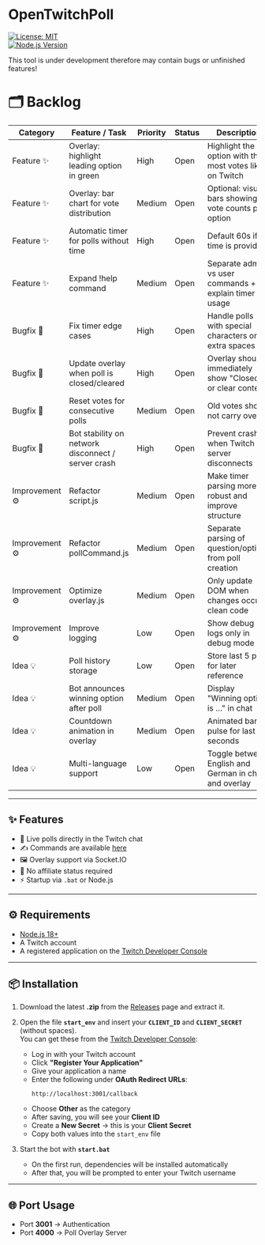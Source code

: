# OpenTwitchPoll
[![License: MIT](https://img.shields.io/badge/License-MIT-blue.svg)](LICENSE)  
[![Node.js Version](https://img.shields.io/badge/Node.js-%3E=18-brightgreen)](https://nodejs.org/)

This tool is under development therefore may contain bugs or unfinished features!

# 🗂 Backlog

| Category       | Feature / Task | Priority | Status | Description |
|----------------|----------------|----------|--------|-------------|
| Feature ✨      | Overlay: highlight leading option in green | High | Open | Highlight the option with the most votes like on Twitch |
| Feature ✨      | Overlay: bar chart for vote distribution | Medium | Open | Optional: visual bars showing vote counts per option |
| Feature ✨      | Automatic timer for polls without time | High | Open | Default 60s if no time is provided |
| Feature ✨      | Expand !help command | Medium | Open | Separate admin vs user commands + explain timer usage |
| Bugfix 🐛       | Fix timer edge cases | High | Open | Handle polls with special characters or extra spaces |
| Bugfix 🐛       | Update overlay when poll is closed/cleared | High | Open | Overlay should immediately show "Closed" or clear content |
| Bugfix 🐛       | Reset votes for consecutive polls | Medium | Open | Old votes should not carry over |
| Bugfix 🐛       | Bot stability on network disconnect / server crash | High | Open | Prevent crashes when Twitch or server disconnects |
| Improvement ⚙ | Refactor script.js | Medium | Open | Make timer parsing more robust and improve structure |
| Improvement ⚙ | Refactor pollCommand.js | Medium | Open | Separate parsing of question/options from poll creation |
| Improvement ⚙ | Optimize overlay.js | Medium | Open | Only update DOM when changes occur; clean code |
| Improvement ⚙ | Improve logging | Low | Open | Show debug logs only in debug mode |
| Idea 💡        | Poll history storage | Low | Open | Store last 5 polls for later reference |
| Idea 💡        | Bot announces winning option after poll | Medium | Open | Display "Winning option is …" in chat |
| Idea 💡        | Countdown animation in overlay | Medium | Open | Animated bar or pulse for last 5 seconds |
| Idea 💡        | Multi-language support | Low | Open | Toggle between English and German in chat and overlay |



---

## ✨ Features

- 🎉 Live polls directly in the Twitch chat
- ✍️ Commands are available [here](https://github.com/paddi0010/OpenTwitchPoll/wiki/Commands)
- 🖼 Overlay support via Socket.IO  
- 🚫 No affiliate status required  
- ⚡ Startup via `.bat` or Node.js  

---

## ⚙️ Requirements

- [Node.js 18+](https://nodejs.org/)  
- A Twitch account  
- A registered application on the [Twitch Developer Console](https://dev.twitch.tv/console) 

---

## 📦 Installation

1. Download the latest **.zip** from the [Releases](../../releases) page and extract it.  

2. Open the file **`start_env`** and insert your **`CLIENT_ID`** and **`CLIENT_SECRET`** (without spaces).  
   You can get these from the [Twitch Developer Console](https://dev.twitch.tv/console):  
   - Log in with your Twitch account  
   - Click **"Register Your Application"**  
   - Give your application a name  
   - Enter the following under **OAuth Redirect URLs**:  
     ```
     http://localhost:3001/callback
     ```  
   - Choose **Other** as the category  
   - After saving, you will see your **Client ID**  
   - Create a **New Secret** → this is your **Client Secret**  
   - Copy both values into the `start_env` file  

3. Start the bot with **`start.bat`**  
   - On the first run, dependencies will be installed automatically  
   - After that, you will be prompted to enter your Twitch username  

---

## 🌐 Port Usage

- Port **3001** → Authentication  
- Port **4000** → Poll Overlay Server  
